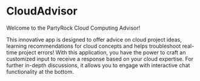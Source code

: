# CloudAdvisor

Welcome to the PartyRock Cloud Computing Advisor! 

This innovative app is designed to offer advice on cloud project ideas, learning recommendations for cloud concepts and helps troubleshoot real-time project errors! With this application, you have the power to craft an customized input to receive a response based on your cloud expertise. For further in-depth discussions, it allows you to engage with interactive chat functionality at the bottom.

